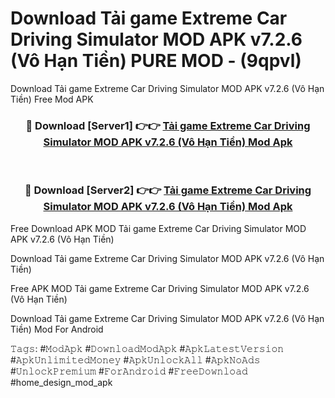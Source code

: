 # Download Tải game Extreme Car Driving Simulator MOD APK v7.2.6 (Vô Hạn Tiền) PURE MOD - (9qpvl)
Download Tải game Extreme Car Driving Simulator MOD APK v7.2.6 (Vô Hạn Tiền) Free Mod APK

<div align="center">
<h3>🔴 Download [Server1] 👉👉 <a href="https://apk-comot.site?title=Tải_game_Extreme_Car_Driving_Simulator_MOD_APK_v7.2.6_(Vô_Hạn_Tiền)">Tải game Extreme Car Driving Simulator MOD APK v7.2.6 (Vô Hạn Tiền) Mod Apk</a></h3><br>

<h3>🔴 Download [Server2] 👉👉 <a href="https://apk-comot.site?title=Tải_game_Extreme_Car_Driving_Simulator_MOD_APK_v7.2.6_(Vô_Hạn_Tiền)">Tải game Extreme Car Driving Simulator MOD APK v7.2.6 (Vô Hạn Tiền) Mod Apk</a></h3>
</div>


Free Download APK MOD Tải game Extreme Car Driving Simulator MOD APK v7.2.6 (Vô Hạn Tiền)

Download Tải game Extreme Car Driving Simulator MOD APK v7.2.6 (Vô Hạn Tiền) 

Free APK MOD Tải game Extreme Car Driving Simulator MOD APK v7.2.6 (Vô Hạn Tiền) 

Download Tải game Extreme Car Driving Simulator MOD APK v7.2.6 (Vô Hạn Tiền) Mod For Android

𝚃𝚊𝚐𝚜: #𝙼𝚘𝚍𝙰𝚙𝚔 #𝙳𝚘𝚠𝚗𝚕𝚘𝚊𝚍𝙼𝚘𝚍𝙰𝚙𝚔 #𝙰𝚙𝚔𝙻𝚊𝚝𝚎𝚜𝚝𝚅𝚎𝚛𝚜𝚒𝚘𝚗 #𝙰𝚙𝚔𝚄𝚗𝚕𝚒𝚖𝚒𝚝𝚎𝚍𝙼𝚘𝚗𝚎𝚢 #𝙰𝚙𝚔𝚄𝚗𝚕𝚘𝚌𝚔𝙰𝚕𝚕 #𝙰𝚙𝚔𝙽𝚘𝙰𝚍𝚜 #𝚄𝚗𝚕𝚘𝚌𝚔𝙿𝚛𝚎𝚖𝚒𝚞𝚖 #𝙵𝚘𝚛𝙰𝚗𝚍𝚛𝚘𝚒𝚍 #𝙵𝚛𝚎𝚎𝙳𝚘𝚠𝚗𝚕𝚘𝚊𝚍 #home_design_mod_apk